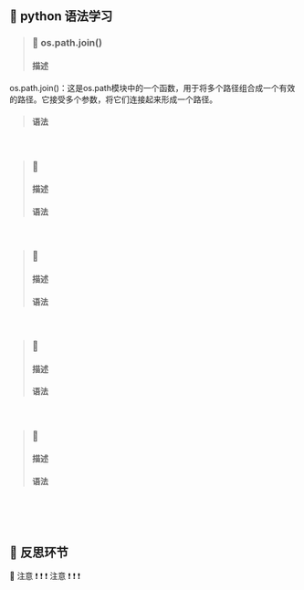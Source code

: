 ## 🍉 python 语法学习
>### 🍇 os.path.join()
>#### 描述 
os.path.join()：这是os.path模块中的一个函数，用于将多个路径组合成一个有效的路径。它接受多个参数，将它们连接起来形成一个路径。
>#### 语法
 
<br>
 
>### 🍈 
>#### 描述
>#### 语法
 
<br>
 
>### 🍊 
>#### 描述
>#### 语法
 
<br>
 
>### 🍍 
>#### 描述
>#### 语法
 
<br>
 
>### 🍒 
>#### 描述
>#### 语法
 
<br>
<br>
<br>
 
## 🌊 反思环节
🚨 注意 ❗️ ❗️ ❗️  注意 ❗️ ❗️ ❗️
 
<br>
<br>
<br>
 